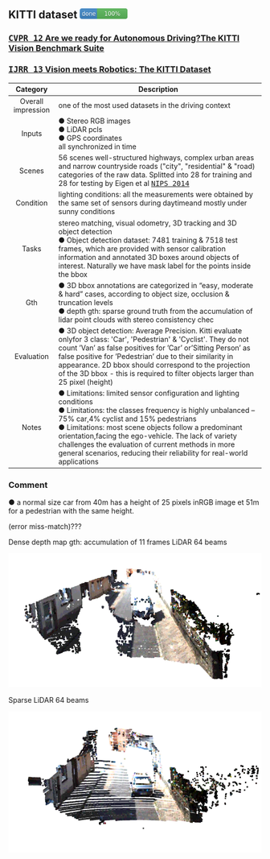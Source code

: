 <!-- CSS -->
<link rel="stylesheet" style="text/css" href="../styles.css">
<!--     -->

## KITTI dataset <img src="../doc/100.png" width="95">
### [<kbd>CVPR 12</kbd> Are we ready for Autonomous Driving?The KITTI Vision Benchmark Suite](http://www.cvlibs.net/publications/Geiger2012CVPR.pdf)
### [<kbd>IJRR 13</kbd> Vision meets Robotics: The KITTI Dataset](http://ww.cvlibs.net/publications/Geiger2013IJRR.pdf)

| Category | Description |
| :--: | -- |
| Overall impression | one of the most used datasets in the driving context |
| Inputs | ● Stereo RGB images<br/> ● LiDAR pcls <br/> ● GPS coordinates<br/>all synchronized in time | 
| Scenes | 56 scenes well-structured highways, complex urban areas and narrow countryside roads ("city", "residential" & "road) categories of the raw data. Splitted into 28 for training and 28 for testing by Eigen et al [<kbd>NIPS 2014</kbd>](https://arxiv.org/pdf/1406.2283.pdf) |
| Condition | lighting conditions: all the measurements were obtained by the same set of sensors during daytimeand mostly under sunny conditions | 
| Tasks | stereo matching, visual odometry, 3D tracking and 3D object detection <br/> ● Object detection dataset: 7481 training & 7518 test frames, which are provided with sensor calibration information and annotated 3D boxes around objects of interest. Naturally we have mask label for the points inside the bbox|
| Gth | ● 3D bbox annotations are categorized in “easy, moderate & hard” cases, according to object size, occlusion & truncation levels <br/>● depth gth: sparse ground  truth  from  the  accumulation  of  lidar point  clouds  with  stereo  consistency  chec |
| Evaluation | ● 3D object detection:  Average Precision. Kitti evaluate onlyfor 3 class: 'Car', 'Pedestrian' & 'Cyclist'. They do not count ’Van’ as false positives for ’Car’ or’Sitting Person’ as false positive for ’Pedestrian’ due to their similarity in appearance. 2D bbox should correspond to the projection of the 3D bbox - this is required to filter objects larger than 25 pixel (height)
| Notes | ● Limitations: limited sensor configuration and lighting conditions <br/> ● Limitations: the classes frequency is highly unbalanced – 75% car,4% cyclist and 15% pedestrians <br/> ● Limitations: most scene objects follow a predominant orientation,facing the ego-vehicle. The lack of variety challenges the evaluation of current methods in more general scenarios, reducing their reliability for real-world applications


### Comment
● a normal size car from 40m has a height of 25 pixels inRGB image et 51m for a pedestrian with the same height.

(error miss-match)???

Dense depth map gth: accumulation of 11 frames LiDAR 64 beams

![](../doc/dense_depth.png)

Sparse LiDAR 64 beams 

![](../doc/sparse_depth.png)




<!-- TEAMPLATE DATASET-->
<!-- 

## NAME
### [<kbd>---</kbd> ---]()

| Category | Description |
| :--: | -- |
| Overall impression |  |
| Inputs |  | 
| Scenes |  |
| Condition |  | 
| Tasks |  |
| Gth |  |
| Evaluation |  |
| Notes |  |


### Comment
● 

-->

